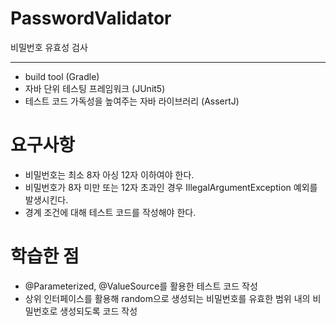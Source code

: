 # PasswordValidator
비밀번호 유효성 검사

---
- build tool (Gradle)
- 자바 단위 테스팅 프레임워크 (JUnit5)
- 테스트 코드 가독성을 높여주는 자바 라이브러리 (AssertJ)

# 요구사항
- 비밀번호는 최소 8자 아싱 12자 이하여야 한다. 
- 비밀번호가 8자 미만 또는 12자 초과인 경우 IllegalArgumentException 예외를 발생시킨다. 
- 경계 조건에 대해 테스트 코드를 작성해야 한다. 

# 학습한 점 
- @Parameterized, @ValueSource를 활용한 테스트 코드 작성
- 상위 인터페이스를 활용해 random으로 생성되는 비밀번호를 유효한 범위 내의 비밀번호로 생성되도록 코드 작성
